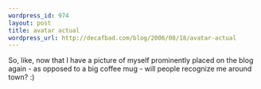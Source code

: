 ```yaml
--- 
wordpress_id: 974
layout: post
title: avatar actual
wordpress_url: http://decafbad.com/blog/2006/08/18/avatar-actual
---
```

So, like, now that I have a picture of myself prominently placed on the blog again - as opposed to a big coffee mug - will people recognize me around town?  :)
